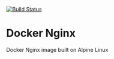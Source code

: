 [![Build Status](https://travis-ci.org/faizanbashir/docker-nginx.svg?branch=master)](https://travis-ci.org/faizanbashir/docker-nginx)

# Docker Nginx #

Docker Nginx image built on Alpine Linux